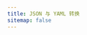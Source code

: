 ```yaml
---
title: JSON 与 YAML 转换
sitemap: false
---
```

<script type="module" data-pjax>
  import {
    provideFluentDesignSystem,
    accentBaseColor,
    SwatchRGB,
    fillColor,
    neutralLayerFloating,
    baseLayerLuminance,
    StandardLuminance
  } from "https://cdn.jsdelivr.net/npm/@fluentui/web-components/+esm";
  provideFluentDesignSystem().register();
  accentBaseColor.withDefault(SwatchRGB.create(0xFC / 0xFF, 0x64 / 0xFF, 0x23 / 0xFF));
  fillColor.withDefault(neutralLayerFloating);
  if (typeof matchMedia === "function") {
    const scheme = window.matchMedia("(prefers-color-scheme: dark)");
    if (typeof scheme !== "undefined") {
      scheme.addListener(e => baseLayerLuminance.withDefault(e.matches ? StandardLuminance.DarkMode : StandardLuminance.LightMode));
      if (scheme.matches) {
        baseLayerLuminance.withDefault(StandardLuminance.DarkMode);
      }
    }
  }
</script>

<div class="split-view">
  <div id="json"></div>
  <div id="yaml"></div>
</div>

<script type="module" data-pjax>
  import * as monaco from "https://cdn.jsdelivr.net/npm/monaco-editor/+esm";
  if (typeof matchMedia === "function") {
    const scheme = window.matchMedia("(prefers-color-scheme: dark)");
    if (typeof scheme !== "undefined") {
      scheme.addListener(e => monaco.editor.setTheme(e.matches ? "vs-dark" : "vs"));
      if (scheme.matches) {
        monaco.editor.setTheme("vs-dark");
      }
    }
  }
  function createEditor(id, language, value) {
    return monaco.editor.create(document.getElementById(id), {
      value: value,
      language: language,
      automaticLayout: true,
      fontFamily: "'Cascadia Code NF', 'Cascadia Code PL', 'Cascadia Code', Consolas, 'Courier New', monospace",
      fontLigatures: "ligatures",
      minimap: {
        enabled: false
      },
      padding: {
        bottom: 4,
        top: 4
      },
      smoothScrolling: true,
      tabSize: 2
    });
  };
  const json = createEditor("json", "javascript", "// JSON");
  const yaml = createEditor("yaml", "yaml", "# YAML");
  import * as JSONBig from "https://cdn.jsdelivr.net/npm/json-bigint/+esm";
  import * as jsYaml from "https://cdn.jsdelivr.net/npm/js-yaml/+esm";
  let isJsonChanged = false;
  json.onDidChangeModelContent(_ => {
    if (isYamlChanged) {
      isYamlChanged = false;
      return;
    }
    let object;
    try {
      const value = json.getValue();
      object = JSONBig.parse(value);
    }
    catch (ex) {
      console.error(ex);
      object = ex;
    }
    const result = jsYaml.dump(object);
    isJsonChanged = true;
    yaml.setValue(result ?? "# YAML");
  });
  let isYamlChanged = false;
  yaml.onDidChangeModelContent(_ => {
    if (isJsonChanged) {
      isJsonChanged = false;
      return;
    }
    let object;
    try {
      const value = yaml.getValue();
      object = jsYaml.load(value);
    }
    catch (ex) {
      console.error(ex);
      object = ex;
    }
    const result = JSONBig.stringify(object, null, 2);
    isYamlChanged = true;
    json.setValue(result ?? "// JSON");
  });
</script>

<style>
  @import 'https://cdn.jsdelivr.net/npm/github-markdown-css';

  div.split-view {
    width: 100%;
    height: 100%;
    display: flex;
    gap: 0.3rem;
  }

  div.split-view #json,
  div.split-view #yaml {
    display: block;
    width: 50%;
    min-height: 400px;
    box-sizing: border-box;
    background: var(--vscode-editor-background);
    border-radius: calc(var(--control-corner-radius) * 1px);
    box-shadow: var(--elevation-shadow-card-rest);
  }

  div.split-view #json .monaco-editor,
  div.split-view #json .monaco-editor .overflow-guard,
  div.split-view #yaml .monaco-editor,
  div.split-view #yaml .monaco-editor .overflow-guard {
    border-radius: inherit;
  }

  @media (max-width: 767px) {
    div.split-view {
      flex-direction: column;
    }

    div.split-view #json,
    div.split-view #yaml {
      width: 100%;
      height: 50%;
    }
  }
</style>